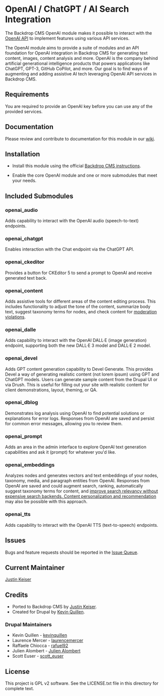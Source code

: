 # OpenAI / ChatGPT / AI Search Integration

The Backdrop CMS OpenAI module makes it possible to interact with the
[OpenAI API](https://openai.com/) to implement features using
various API services.

The OpenAI module aims to provide a suite of modules and an API foundation
for OpenAI integration in Backdrop CMS for generating text content, images, content
analysis and more. OpenAI is the company behind artificial generational
intelligence products that powers applications like ChatGPT, GPT-3, GitHub
CoPilot, and more. Our goal is to find ways of augmenting and adding assistive
AI tech leveraging OpenAI API services in Backdrop CMS.

## Requirements

You are required to provide an OpenAI key before you can use
any of the provided services.

## Documentation

Please review and contribute to documentation for this module in our [wiki](https://github.com/backdrop-contrib/openai/wiki). 

## Installation

- Install this module using the official [Backdrop CMS instructions](https://backdropcms.org/user-guide/modules).

- Enable the core OpenAI module and one or more submodules that meet your needs.

## Included Submodules

### **openai_audio**  
Adds capability to interact with the OpenAI audio (speech-to-text) endpoints.

### **openai_chatgpt**  
Enables interaction with the Chat endpoint via the ChatGPT API.

### **openai_ckeditor**  
Provides a button for CKEditor 5 to send a prompt to OpenAI and receive generated text back.

### **openai_content**  
Adds assistive tools for different areas of the content editing process. This includes functionality to adjust the tone of the content, summarize body text, suggest taxonomy terms for nodes, and check content for [moderation violations](https://platform.openai.com/docs/guides/moderation/overview).

### **openai_dalle**  
Adds capability to interact with the OpenAI DALL·E (image generation) endpoint, supporting both the new DALL·E 3 model and DALL·E 2 model.

### **openai_devel**  
Adds GPT content generation capability to Devel Generate. This provides Devel a way of generating realistic content (not lorem ipsum) using GPT and ChatGPT models. Users can generate sample content from the Drupal UI or via Drush. This is useful for filling out your site with realistic content for client demonstrations, layout, theming, or QA.

### **openai_dblog**  
Demonstrates log analysis using OpenAI to find potential solutions or explanations for error logs. Responses from OpenAI are saved and persist for common error messages, allowing you to review them.

### **openai_prompt**  
Adds an area in the admin interface to explore OpenAI text generation capabilities and ask it (prompt) for whatever you'd like.

### **openai_embeddings**  
Analyzes nodes and generates vectors and text embeddings of your nodes, taxonomy, media, and paragraph entities from OpenAI. Responses from OpenAI are saved and could augment search, ranking, automatically suggest taxonomy terms for content, and [improve search relevancy without expensive search backends. Content personalization and recommendation](https://www.pinecone.io/) may also be possible with this approach.

### **openai_tts**  
Adds capability to interact with the OpenAI TTS (text-to-speech) endpoints.

## Issues

Bugs and feature requests should be reported in the [Issue Queue](https://github.com/backdrop-contrib/openai/issues).

## Current Maintainer

[Justin Keiser](https://github.com/keiserjb)

## Credits

- Ported to Backdrop CMS by [Justin Keiser](https://github.com/keiserjb).
- Created for Drupal by [Kevin Quillen](https://www.drupal.org/u/kevinquillen).

### Drupal Maintainers

- Kevin Quillen - [kevinquillen](https://www.drupal.org/u/kevinquillen)
- Laurence Mercer - [laurencemercer](https://www.drupal.org/u/laurencemercer)
- Raffaele Chiocca - [rafuel92](https://www.drupal.org/u/rafuel92)
- Julien Alombert - [Julien Alombert](https://www.drupal.org/u/julien-alombert)
- Scott Euser - [scott_euser](https://www.drupal.org/u/scott_euser)

## License

This project is GPL v2 software. See the LICENSE.txt file in this directory for complete text.
